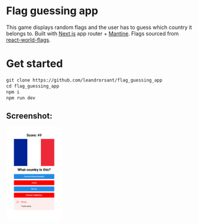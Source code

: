 # Flag guessing app
This game displays random flags and the user has to guess which country it belongs to.
Built with [Next.js](https://nextjs.org/) app router + [Mantine](https://mantine.dev/). Flags sourced from [react-world-flags](https://smucode.github.io/react-world-flags/).

# Get started
```
git clone https://github.com/leandrorsant/flag_guessing_app
cd flag_guessing_app
npm i
npm run dev
```

## Screenshot:
<img src="https://raw.githubusercontent.com/leandrorsant/flag_guessing_app/master/app/components/screenshots/Screenshot_20231015-100943-037.png" width=30% height=30%>
</div>
